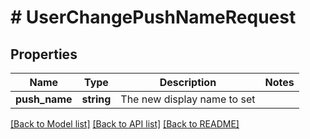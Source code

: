 # # UserChangePushNameRequest

## Properties

Name | Type | Description | Notes
------------ | ------------- | ------------- | -------------
**push_name** | **string** | The new display name to set |

[[Back to Model list]](../../README.md#models) [[Back to API list]](../../README.md#endpoints) [[Back to README]](../../README.md)

